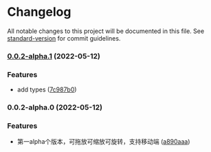 # Changelog

All notable changes to this project will be documented in this file. See [standard-version](https://github.com/conventional-changelog/standard-version) for commit guidelines.

### [0.0.2-alpha.1](https://github.com/minjs1cn/vue-drag-resize-next/compare/v0.0.2-alpha.0...v0.0.2-alpha.1) (2022-05-12)


### Features

* add types ([7c987b0](https://github.com/minjs1cn/vue-drag-resize-next/commit/7c987b07585f446996830d30f9f40909b55140e2))

### 0.0.2-alpha.0 (2022-05-12)


### Features

* 第一alpha个版本，可拖放可缩放可旋转，支持移动端 ([a890aaa](https://github.com/minjs1cn/vue-drag-resize-next/commit/a890aaaca7552136fc6b8e585b73e5457229a45d))
